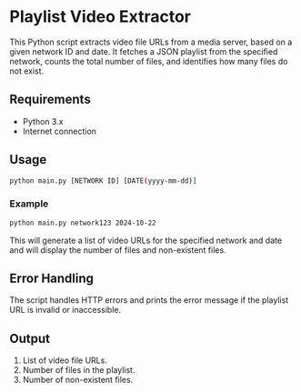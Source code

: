 # Playlist Video Extractor

This Python script extracts video file URLs from a media server, based on a given network ID and date. It fetches a JSON playlist from the specified network, counts the total number of files, and identifies how many files do not exist.

## Requirements
- Python 3.x
- Internet connection

## Usage

```bash
python main.py [NETWORK ID] [DATE(yyyy-mm-dd)]
```

### Example

```bash
python main.py network123 2024-10-22
```

This will generate a list of video URLs for the specified network and date and will display the number of files and non-existent files.

## Error Handling
The script handles HTTP errors and prints the error message if the playlist URL is invalid or inaccessible.

## Output
1. List of video file URLs.
2. Number of files in the playlist.
3. Number of non-existent files.
